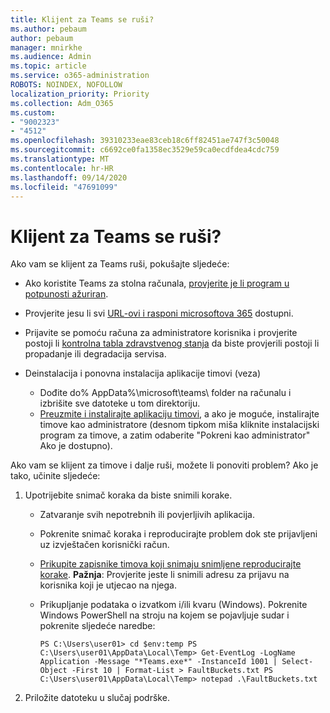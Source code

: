 ```yaml
---
title: Klijent za Teams se ruši?
ms.author: pebaum
author: pebaum
manager: mnirkhe
ms.audience: Admin
ms.topic: article
ms.service: o365-administration
ROBOTS: NOINDEX, NOFOLLOW
localization_priority: Priority
ms.collection: Adm_O365
ms.custom:
- "9002323"
- "4512"
ms.openlocfilehash: 39310233eae83ceb18c6ff82451ae747f3c50048
ms.sourcegitcommit: c6692ce0fa1358ec3529e59ca0ecdfdea4cdc759
ms.translationtype: MT
ms.contentlocale: hr-HR
ms.lasthandoff: 09/14/2020
ms.locfileid: "47691099"
---
```

# <a name="teams-client-crashing"></a>Klijent za Teams se ruši?

Ako vam se klijent za Teams ruši, pokušajte sljedeće:

- Ako koristite Teams za stolna računala, [provjerite je li program u potpunosti ažuriran](https://support.office.com/article/Update-Microsoft-Teams-535a8e4b-45f0-4f6c-8b3d-91bca7a51db1).

- Provjerite jesu li svi [URL-ovi i rasponi microsoftova 365](https://docs.microsoft.com/microsoftteams/connectivity-issues) dostupni.

- Prijavite se pomoću računa za administratore korisnika i provjerite postoji li [kontrolna tabla zdravstvenog stanja](https://docs.microsoft.com/office365/enterprise/view-service-health) da biste provjerili postoji li propadanje ili degradacija servisa.

- Deinstalacija i ponovna instalacija aplikacije timovi (veza)
    - Dođite do% AppData%\microsoft\teams\ folder na računalu i izbrišite sve datoteke u tom direktoriju.
    - [Preuzmite i instalirajte aplikaciju timovi](https://www.microsoft.com/microsoft-365/microsoft-teams/group-chat-software#office-DesktopAppDownload-ofoushy), a ako je moguće, instalirajte timove kao administratore (desnom tipkom miša kliknite instalacijski program za timove, a zatim odaberite "Pokreni kao administrator" Ako je dostupno).

Ako vam se klijent za timove i dalje ruši, možete li ponoviti problem? Ako je tako, učinite sljedeće:

1. Upotrijebite snimač koraka da biste snimili korake.
    - Zatvaranje svih nepotrebnih ili povjerljivih aplikacija.
    - Pokrenite snimač koraka i reproducirajte problem dok ste prijavljeni uz izvještačen korisnički račun.
    - [Prikupite zapisnike timova koji snimaju snimljene reproducirajte korake](https://docs.microsoft.com/microsoftteams/log-files). **Pažnja**: Provjerite jeste li snimili adresu za prijavu na korisnika koji je utjecao na njega.
    - Prikupljanje podataka o izvatkom i/ili kvaru (Windows). Pokrenite Windows PowerShell na stroju na kojem se pojavljuje sudar i pokrenite sljedeće naredbe:

        `
        PS C:\Users\user01> cd $env:temp
        PS C:\Users\user01\AppData\Local\Temp> Get-EventLog -LogName Application -Message "*Teams.exe*" -InstanceId 1001 | Select-Object -First 10 | Format-List > FaultBuckets.txt
        PS C:\Users\user01\AppData\Local\Temp> notepad .\FaultBuckets.txt
        `
    
2. Priložite datoteku u slučaj podrške.
